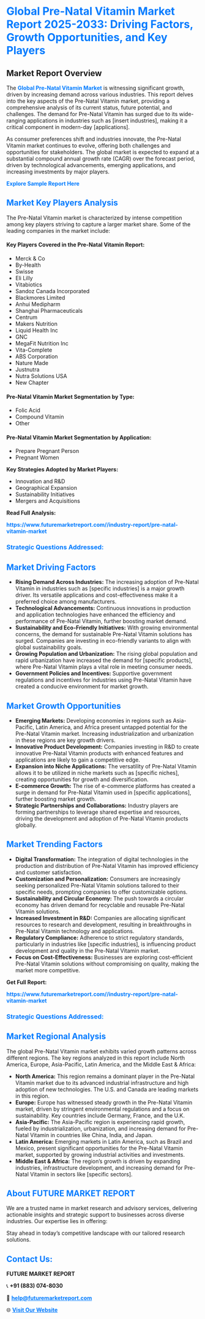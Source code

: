 <h1 style="color: #007BFF;">Global Pre-Natal Vitamin Market Report 2025-2033: Driving Factors, Growth Opportunities, and Key Players</h1>

<section id="overview">
<h2>Market Report Overview</h2>
<p>The <a href="https://www.futuremarketreport.com//industry-report/pre-natal-vitamin-market" style="color: #007BFF; text-decoration: none;"><strong>Global Pre-Natal Vitamin Market</strong></a> is witnessing significant growth, driven by increasing demand across various industries. This report delves into the key aspects of the Pre-Natal Vitamin market, providing a comprehensive analysis of its current status, future potential, and challenges. The demand for Pre-Natal Vitamin has surged due to its wide-ranging applications in industries such as [insert industries], making it a critical component in modern-day [applications].</p>
<p>As consumer preferences shift and industries innovate, the Pre-Natal Vitamin market continues to evolve, offering both challenges and opportunities for stakeholders. The global market is expected to expand at a substantial compound annual growth rate (CAGR) over the forecast period, driven by technological advancements, emerging applications, and increasing investments by major players.</p>
</section>

<section id="overview">
<p><a href="https://www.futuremarketreport.com//request-sample/reportId=79745" style="color: #007BFF; text-decoration: none;"><strong>Explore Sample Report Here</strong></a></p>
</section>

<section id="key-players">
<h2 style="color: #007BFF;">Market Key Players Analysis</h2>
<p>The Pre-Natal Vitamin market is characterized by intense competition among key players striving to capture a larger market share. Some of the leading companies in the market include:</p>
<h4>Key Players Covered in the Pre-Natal Vitamin Report:</h4>
<ul><li>Merck &amp; Co</li><li>By-Health</li><li>Swisse</li><li>Eli Lilly</li><li>Vitabiotics</li><li>Sandoz Canada Incorporated</li><li>Blackmores Limited</li><li>Anhui Medipharm</li><li>Shanghai Pharmaceuticals</li><li>Centrum</li><li>Makers Nutrition</li><li>Liquid Health Inc</li><li>GNC</li><li>MegaFit Nutrition Inc</li><li>Vita-Complete</li><li>ABS Corporation</li><li>Nature Made</li><li>Justnutra</li><li>Nutra Solutions USA</li><li>New Chapter</li></ul>
<h4>Pre-Natal Vitamin Market Segmentation by Type:</h4>
<ul><li>Folic Acid</li><li>Compound Vitamin</li><li>Other</li></ul>

<h4>Pre-Natal Vitamin Market Segmentation by Application:</h4>
<ul><li>Prepare Pregnant Person</li><li>Pregnant Women</li></ul>
<p><strong>Key Strategies Adopted by Market Players:</strong></p>
<ul>
<li>Innovation and R&D</li>
<li>Geographical Expansion</li>
<li>Sustainability Initiatives</li>
<li>Mergers and Acquisitions</li>
</ul>
</section>

<section>
<p><strong>Read Full Analysis: </strong></p><a href="https://www.futuremarketreport.com//industry-report/pre-natal-vitamin-market" style="color: #007BFF; text-decoration: none;"><strong>https://www.futuremarketreport.com//industry-report/pre-natal-vitamin-market</strong></a>
<h3 style="color: #007BFF;">Strategic Questions Addressed:</h3>
</section>

<section id="driving-factors">
<h2 style="color: #007BFF;">Market Driving Factors</h2>
<ul>
<li><strong>Rising Demand Across Industries:</strong> The increasing adoption of Pre-Natal Vitamin in industries such as [specific industries] is a major growth driver. Its versatile applications and cost-effectiveness make it a preferred choice among manufacturers.</li>
<li><strong>Technological Advancements:</strong> Continuous innovations in production and application technologies have enhanced the efficiency and performance of Pre-Natal Vitamin, further boosting market demand.</li>
<li><strong>Sustainability and Eco-Friendly Initiatives:</strong> With growing environmental concerns, the demand for sustainable Pre-Natal Vitamin solutions has surged. Companies are investing in eco-friendly variants to align with global sustainability goals.</li>
<li><strong>Growing Population and Urbanization:</strong> The rising global population and rapid urbanization have increased the demand for [specific products], where Pre-Natal Vitamin plays a vital role in meeting consumer needs.</li>
<li><strong>Government Policies and Incentives:</strong> Supportive government regulations and incentives for industries using Pre-Natal Vitamin have created a conducive environment for market growth.</li>
</ul>
</section>

<section id="growth-opportunities">
<h2 style="color: #007BFF;">Market Growth Opportunities</h2>
<ul>
<li><strong>Emerging Markets:</strong> Developing economies in regions such as Asia-Pacific, Latin America, and Africa present untapped potential for the Pre-Natal Vitamin market. Increasing industrialization and urbanization in these regions are key growth drivers.</li>
<li><strong>Innovative Product Development:</strong> Companies investing in R&D to create innovative Pre-Natal Vitamin products with enhanced features and applications are likely to gain a competitive edge.</li>
<li><strong>Expansion into Niche Applications:</strong> The versatility of Pre-Natal Vitamin allows it to be utilized in niche markets such as [specific niches], creating opportunities for growth and diversification.</li>
<li><strong>E-commerce Growth:</strong> The rise of e-commerce platforms has created a surge in demand for Pre-Natal Vitamin used in [specific applications], further boosting market growth.</li>
<li><strong>Strategic Partnerships and Collaborations:</strong> Industry players are forming partnerships to leverage shared expertise and resources, driving the development and adoption of Pre-Natal Vitamin products globally.</li>
</ul>
</section>

<section id="trending-factors">
<h2 style="color: #007BFF;">Market Trending Factors</h2>
<ul>
<li><strong>Digital Transformation:</strong> The integration of digital technologies in the production and distribution of Pre-Natal Vitamin has improved efficiency and customer satisfaction.</li>
<li><strong>Customization and Personalization:</strong> Consumers are increasingly seeking personalized Pre-Natal Vitamin solutions tailored to their specific needs, prompting companies to offer customizable options.</li>
<li><strong>Sustainability and Circular Economy:</strong> The push towards a circular economy has driven demand for recyclable and reusable Pre-Natal Vitamin solutions.</li>
<li><strong>Increased Investment in R&D:</strong> Companies are allocating significant resources to research and development, resulting in breakthroughs in Pre-Natal Vitamin technology and applications.</li>
<li><strong>Regulatory Compliance:</strong> Adherence to strict regulatory standards, particularly in industries like [specific industries], is influencing product development and quality in the Pre-Natal Vitamin market.</li>
<li><strong>Focus on Cost-Effectiveness:</strong> Businesses are exploring cost-efficient Pre-Natal Vitamin solutions without compromising on quality, making the market more competitive.</li>
</ul>
</section>

<section>
<p><strong>Get Full Report: </strong></p><a href="https://www.futuremarketreport.com//industry-report/pre-natal-vitamin-market" style="color: #007BFF; text-decoration: none;"><strong>https://www.futuremarketreport.com//industry-report/pre-natal-vitamin-market</strong></a>
<h3 style="color: #007BFF;">Strategic Questions Addressed:</h3>
</section>


<section id="regional-analysis">
<h2 style="color: #007BFF;">Market Regional Analysis</h2>
<p>The global Pre-Natal Vitamin market exhibits varied growth patterns across different regions. The key regions analyzed in this report include North America, Europe, Asia-Pacific, Latin America, and the Middle East & Africa:</p>
<ul>
<li><strong>North America:</strong> This region remains a dominant player in the Pre-Natal Vitamin market due to its advanced industrial infrastructure and high adoption of new technologies. The U.S. and Canada are leading markets in this region.</li>
<li><strong>Europe:</strong> Europe has witnessed steady growth in the Pre-Natal Vitamin market, driven by stringent environmental regulations and a focus on sustainability. Key countries include Germany, France, and the U.K.</li>
<li><strong>Asia-Pacific:</strong> The Asia-Pacific region is experiencing rapid growth, fueled by industrialization, urbanization, and increasing demand for Pre-Natal Vitamin in countries like China, India, and Japan.</li>
<li><strong>Latin America:</strong> Emerging markets in Latin America, such as Brazil and Mexico, present significant opportunities for the Pre-Natal Vitamin market, supported by growing industrial activities and investments.</li>
<li><strong>Middle East & Africa:</strong> The region’s growth is driven by expanding industries, infrastructure development, and increasing demand for Pre-Natal Vitamin in sectors like [specific sectors].</li>
</ul>
</section>

<footer>
<h2 style="color: #007BFF;">About FUTURE MARKET REPORT</h2>
<p>We are a trusted name in market research and advisory services, delivering actionable insights and strategic support to businesses across diverse industries. Our expertise lies in offering:</p>

<p>Stay ahead in today’s competitive landscape with our tailored research solutions.</p>

<h2 style="color: #007BFF;">Contact Us:</h2>
<p><strong>FUTURE MARKET REPORT</strong></p>
<p>📞 <strong>+91 (883) 074-8030</strong></p>
<p>📧 <strong><a href="mailto:help@futuremarketreport.com" style="color: #007BFF;">help@futuremarketreport.com</a></strong></p>
<p>🌐 <strong><a href="https://www.futuremarketreport.com/" style="color: #007BFF;">Visit Our Website</a></strong></p>
</footer>